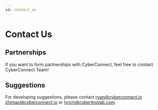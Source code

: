 ```yaml
---
id: contact_us
---
```


# Contact Us

## Partnerships

If you want to form partnerships with CyberConnect, feel free to contact CyberConnect Team! 

## Suggestions

For developing suggestions, please contact ryan@cyberconnect.io zhimao@cyberconnect.io or lynch@cybertinolab.com